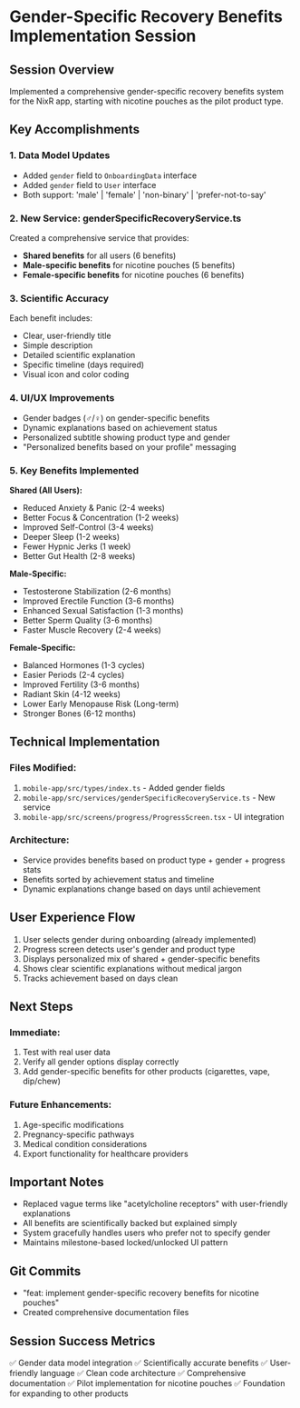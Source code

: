 # Gender-Specific Recovery Benefits Implementation Session

## Session Overview
Implemented a comprehensive gender-specific recovery benefits system for the NixR app, starting with nicotine pouches as the pilot product type.

## Key Accomplishments

### 1. Data Model Updates
- Added `gender` field to `OnboardingData` interface
- Added `gender` field to `User` interface
- Both support: 'male' | 'female' | 'non-binary' | 'prefer-not-to-say'

### 2. New Service: genderSpecificRecoveryService.ts
Created a comprehensive service that provides:
- **Shared benefits** for all users (6 benefits)
- **Male-specific benefits** for nicotine pouches (5 benefits)
- **Female-specific benefits** for nicotine pouches (6 benefits)

### 3. Scientific Accuracy
Each benefit includes:
- Clear, user-friendly title
- Simple description
- Detailed scientific explanation
- Specific timeline (days required)
- Visual icon and color coding

### 4. UI/UX Improvements
- Gender badges (♂/♀) on gender-specific benefits
- Dynamic explanations based on achievement status
- Personalized subtitle showing product type and gender
- "Personalized benefits based on your profile" messaging

### 5. Key Benefits Implemented

**Shared (All Users):**
- Reduced Anxiety & Panic (2-4 weeks)
- Better Focus & Concentration (1-2 weeks)
- Improved Self-Control (3-4 weeks)
- Deeper Sleep (1-2 weeks)
- Fewer Hypnic Jerks (1 week)
- Better Gut Health (2-8 weeks)

**Male-Specific:**
- Testosterone Stabilization (2-6 months)
- Improved Erectile Function (3-6 months)
- Enhanced Sexual Satisfaction (1-3 months)
- Better Sperm Quality (3-6 months)
- Faster Muscle Recovery (2-4 weeks)

**Female-Specific:**
- Balanced Hormones (1-3 cycles)
- Easier Periods (2-4 cycles)
- Improved Fertility (3-6 months)
- Radiant Skin (4-12 weeks)
- Lower Early Menopause Risk (Long-term)
- Stronger Bones (6-12 months)

## Technical Implementation

### Files Modified:
1. `mobile-app/src/types/index.ts` - Added gender fields
2. `mobile-app/src/services/genderSpecificRecoveryService.ts` - New service
3. `mobile-app/src/screens/progress/ProgressScreen.tsx` - UI integration

### Architecture:
- Service provides benefits based on product type + gender + progress stats
- Benefits sorted by achievement status and timeline
- Dynamic explanations change based on days until achievement

## User Experience Flow
1. User selects gender during onboarding (already implemented)
2. Progress screen detects user's gender and product type
3. Displays personalized mix of shared + gender-specific benefits
4. Shows clear scientific explanations without medical jargon
5. Tracks achievement based on days clean

## Next Steps

### Immediate:
1. Test with real user data
2. Verify all gender options display correctly
3. Add gender-specific benefits for other products (cigarettes, vape, dip/chew)

### Future Enhancements:
1. Age-specific modifications
2. Pregnancy-specific pathways
3. Medical condition considerations
4. Export functionality for healthcare providers

## Important Notes
- Replaced vague terms like "acetylcholine receptors" with user-friendly explanations
- All benefits are scientifically backed but explained simply
- System gracefully handles users who prefer not to specify gender
- Maintains milestone-based locked/unlocked UI pattern

## Git Commits
- "feat: implement gender-specific recovery benefits for nicotine pouches"
- Created comprehensive documentation files

## Session Success Metrics
✅ Gender data model integration
✅ Scientifically accurate benefits
✅ User-friendly language
✅ Clean code architecture
✅ Comprehensive documentation
✅ Pilot implementation for nicotine pouches
✅ Foundation for expanding to other products 